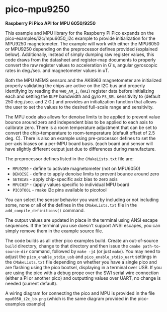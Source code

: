 # pico-mpu9250
**Raspberry Pi Pico API for MPU 6050/9250**

This example and MPU library for the Raspberry Pi Pico expands on the pico-examples/i2c/mpu6050_i2c example to provide initialization for the MPU9250 magnetometer. The example will work with either the MPU6050 or MPU9250 depending on the preprocessor defines provided (explained below). Additionally, instead of simply dumping raw register values, this code draws from the datasheet and register-map documents to properly convert the raw register values to acceleration in G's, angular gyroscopic rates in deg./sec. and magnetometer values in uT.

Both the MPU MEMS sensors and the AK8963 magnetometer are initialized properly validating the chips are active on the I2C bus and properly identifying by reading the `WHO_AM_I`, (`WAI`) register data before initializing each and setting the `DLPF` bandwidth and gyro `FS_SEL` sensitivity to (default 250 deg./sec. and 2 G.) and provides an initialization function that allows the user to set the values to the desired full-scale range and sensitivity.

The MPU code also allows for denoise limits to be applied to prevent value bounce around zero and independent bias to be applied to each axis to calibrate zero. There is a room temperature adjustment that can be set to convert the chip-temperature to room-temperature (default offset of 2.5 deg. C). There is also an example using pre-processor defines to set the per-axis biases on a per-MPU board basis. (each board and sensor will have slightly different output just due to differences during manufacture.

The preprocessor defines listed in the `CMakeLists.txt` file are:

*  `MPU9250` - define to activate magnetometer (not on MPU6050)
*  `DENOISE` - define to apply denoise limits to prevent bounce around zero
*  `SETBIAS` - apply chip-specific axiz bias to zero axis
*  `MPUCHIP` - (apply values specific to individual MPU board
*  `PICOTOOL` - make i2c pins available to picotool

You can select the sensor behavior you want by including or not including some, none or all of the defines in the `CMakeLists.txt` file in the `add_compile_definitions()` command.

The output values are updated in place in the terminal using ANSI escape sequences. If the terminal you use doesn't support ANSI escapes, you can simply remove them in the example source file.

The code builds as all other pico examples build. Create an out-of-source `build` directory, change to that directory and then issue the `cmake path-to-source-dir` command, followed by `make -j4` (or just `make`). You may need to adjust the `pico_enable_stdio_usb` and `pico_enable_stdio_uart` settings in the `CMakeLists.txt` file depending on whether you have a single pico and are flashing using the pico bootsel, displaying in a terminal over USB. If you are using the pico with a debug prope over the SWI serial wire connection (either a Pi or another pico) and outputting values over UART, no change is needed (current default).

A wiring diagram for connecting the pico and MPU is provided in the file `mpu6050_i2c_bb.png` (which is the same diagram provided in the pico-examples example)

